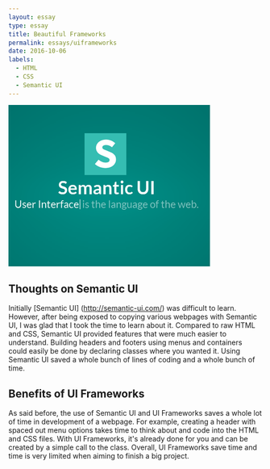 ```yaml
---
layout: essay
type: essay
title: Beautiful Frameworks
permalink: essays/uiframeworks
date: 2016-10-06
labels:
  - HTML
  - CSS
  - Semantic UI
---
```


<img class="ui large left floated rounded image" src="../images/semanticui.png">

## Thoughts on Semantic UI 

Initially [Semantic UI] (http://semantic-ui.com/) was difficult to learn. However, after being exposed to copying various webpages with Semantic UI, I was glad that I took the time to learn about it. Compared to raw HTML and CSS, Semantic UI provided features that were much easier to understand. Building headers and footers using menus and containers could easily be done by declaring classes where you wanted it. Using Semantic UI saved a whole bunch of lines of coding and a whole bunch of time.

## Benefits of UI Frameworks

As said before, the use of Semantic UI and UI Frameworks saves a whole lot of time in development of a webpage. For example, creating a header with spaced out menu options takes time to think about and code into the HTML and CSS files. With UI Frameworks, it's already done for you and can be created by a simple call to the class. Overall, UI Frameworks save time and time is very limited when aiming to finish a big project.

